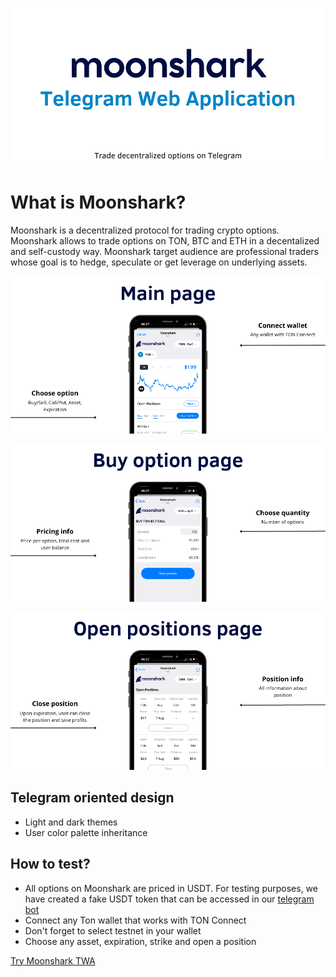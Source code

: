 ![image](/public/img/readme_1.png)

# What is Moonshark?
Moonshark is a decentralized protocol for trading crypto options.
Moonshark allows to trade options on TON, BTC and ETH in a decentalized and self-custody way.
Moonshark target audience are professional traders whose goal is to hedge, speculate or get leverage on underlying assets.

![image](/public/img/readme_2.png)

![image](/public/img/readme_3.png)

![image](/public/img/readme_4.png)

## Telegram oriented design
- Light and dark themes
- User сolor palette inheritance

## How to test?
- All options on Moonshark are priced in USDT. For testing purposes, we have created a fake USDT token that can be accessed in our [telegram bot](https://t.me/moonshark_faucet_bot)
- Connect any Ton wallet that works with TON Connect
- Don't forget to select testnet in your wallet
- Choose any asset, expiration, strike and open a position

[Try Moonshark TWA](https://t.me/moonshark_bot)

